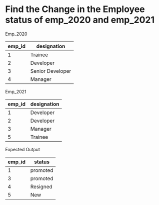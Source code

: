 # Find the Change in the Employee status of emp_2020 and emp_2021

Emp_2020

| emp_id |    designation    |
|--------|-------------------|
|   1    |      Trainee      |
|   2    |     Developer     |
|   3    | Senior Developer  |
|   4    |      Manager      |

Emp_2021

| emp_id |  designation  |
|--------|---------------|
|   1    |   Developer   |
|   2    |   Developer   |
|   3    |    Manager    |
|   5    |    Trainee    |


Expected Output

| emp_id |   status   |
|--------|------------|
|   1    |  promoted  |
|   3    |  promoted  |
|   4    |  Resigned  |
|   5    |     New    |
